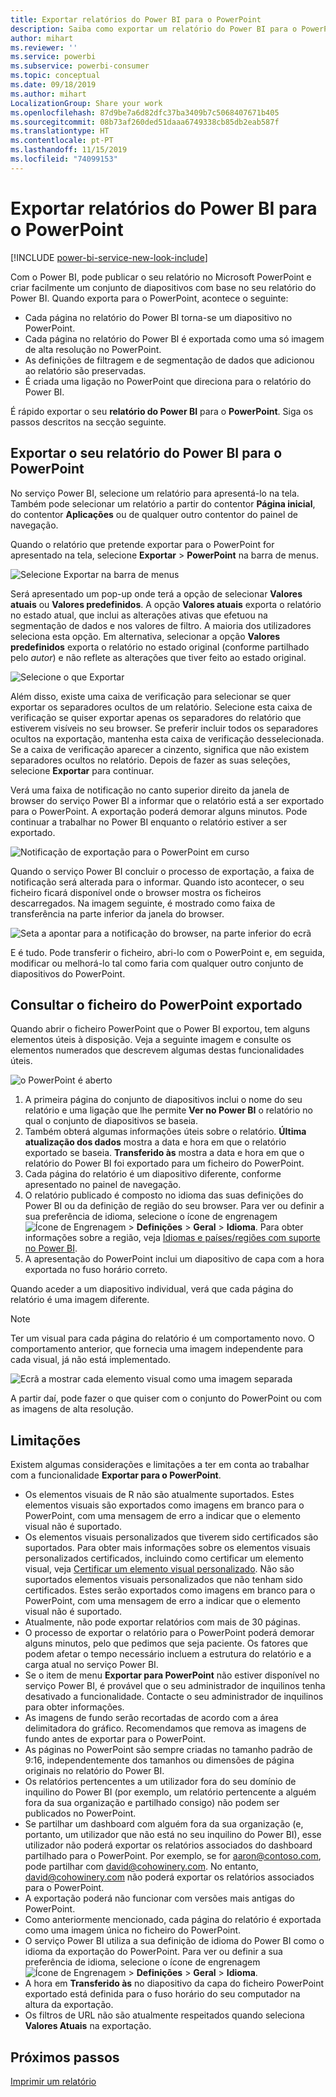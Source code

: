 ```yaml
---
title: Exportar relatórios do Power BI para o PowerPoint
description: Saiba como exportar um relatório do Power BI para o PowerPoint.
author: mihart
ms.reviewer: ''
ms.service: powerbi
ms.subservice: powerbi-consumer
ms.topic: conceptual
ms.date: 09/18/2019
ms.author: mihart
LocalizationGroup: Share your work
ms.openlocfilehash: 87d9be7a6d82dfc37ba3409b7c5068407671b405
ms.sourcegitcommit: 08b73af260ded51daaa6749338cb85db2eab587f
ms.translationtype: HT
ms.contentlocale: pt-PT
ms.lasthandoff: 11/15/2019
ms.locfileid: "74099153"
---
```

# <a name="export-reports-from-power-bi-to-powerpoint"></a>Exportar relatórios do Power BI para o PowerPoint

[!INCLUDE [power-bi-service-new-look-include](../includes/power-bi-service-new-look-include.md)]

Com o Power BI, pode publicar o seu relatório no Microsoft PowerPoint e criar facilmente um conjunto de diapositivos com base no seu relatório do Power BI. Quando exporta para o PowerPoint, acontece o seguinte:

* Cada página no relatório do Power BI torna-se um diapositivo no PowerPoint.
* Cada página no relatório do Power BI é exportada como uma só imagem de alta resolução no PowerPoint.
* As definições de filtragem e de segmentação de dados que adicionou ao relatório são preservadas.
* É criada uma ligação no PowerPoint que direciona para o relatório do Power BI.

É rápido exportar o seu **relatório do Power BI** para o **PowerPoint**. Siga os passos descritos na secção seguinte.

## <a name="export-your-power-bi-report-to-powerpoint"></a>Exportar o seu relatório do Power BI para o PowerPoint
No serviço Power BI, selecione um relatório para apresentá-lo na tela. Também pode selecionar um relatório a partir do contentor **Página inicial**, do contentor **Aplicações** ou de qualquer outro contentor do painel de navegação.

Quando o relatório que pretende exportar para o PowerPoint for apresentado na tela, selecione **Exportar** > **PowerPoint** na barra de menus.

![Selecione Exportar na barra de menus](media/end-user-powerpoint/power-bi-export.png)

Será apresentado um pop-up onde terá a opção de selecionar **Valores atuais** ou **Valores predefinidos**. A opção **Valores atuais** exporta o relatório no estado atual, que inclui as alterações ativas que efetuou na segmentação de dados e nos valores de filtro. A maioria dos utilizadores seleciona esta opção. Em alternativa, selecionar a opção **Valores predefinidos** exporta o relatório no estado original (conforme partilhado pelo *autor*) e não reflete as alterações que tiver feito ao estado original.

![Selecione o que Exportar](media/end-user-powerpoint/power-bi-current-values.png)
 
Além disso, existe uma caixa de verificação para selecionar se quer exportar os separadores ocultos de um relatório. Selecione esta caixa de verificação se quiser exportar apenas os separadores do relatório que estiverem visíveis no seu browser. Se preferir incluir todos os separadores ocultos na exportação, mantenha esta caixa de verificação desselecionada. Se a caixa de verificação aparecer a cinzento, significa que não existem separadores ocultos no relatório. Depois de fazer as suas seleções, selecione **Exportar** para continuar.

Verá uma faixa de notificação no canto superior direito da janela de browser do serviço Power BI a informar que o relatório está a ser exportado para o PowerPoint. A exportação poderá demorar alguns minutos. Pode continuar a trabalhar no Power BI enquanto o relatório estiver a ser exportado.

![Notificação de exportação para o PowerPoint em curso](media/end-user-powerpoint/power-bi-export-progress.png)

Quando o serviço Power BI concluir o processo de exportação, a faixa de notificação será alterada para o informar. Quando isto acontecer, o seu ficheiro ficará disponível onde o browser mostra os ficheiros descarregados. Na imagem seguinte, é mostrado como faixa de transferência na parte inferior da janela do browser.

![Seta a apontar para a notificação do browser, na parte inferior do ecrã](media/end-user-powerpoint/powerbi_to_powerpoint_4.png)

E é tudo. Pode transferir o ficheiro, abri-lo com o PowerPoint e, em seguida, modificar ou melhorá-lo tal como faria com qualquer outro conjunto de diapositivos do PowerPoint.

## <a name="check-out-your-exported-powerpoint-file"></a>Consultar o ficheiro do PowerPoint exportado
Quando abrir o ficheiro PowerPoint que o Power BI exportou, tem alguns elementos úteis à disposição. Veja a seguinte imagem e consulte os elementos numerados que descrevem algumas destas funcionalidades úteis.

![o PowerPoint é aberto](media/end-user-powerpoint/powerbi_to_powerpoint_5.png)

1. A primeira página do conjunto de diapositivos inclui o nome do seu relatório e uma ligação que lhe permite **Ver no Power BI** o relatório no qual o conjunto de diapositivos se baseia.
2. Também obterá algumas informações úteis sobre o relatório. **Última atualização dos dados** mostra a data e hora em que o relatório exportado se baseia. **Transferido às** mostra a data e hora em que o relatório do Power BI foi exportado para um ficheiro do PowerPoint.
3. Cada página do relatório é um diapositivo diferente, conforme apresentado no painel de navegação. 
4. O relatório publicado é composto no idioma das suas definições do Power BI ou da definição de região do seu browser. Para ver ou definir a sua preferência de idioma, selecione o ícone de engrenagem ![Ícone de Engrenagem](media/end-user-powerpoint/power-bi-settings-icon.png) > **Definições** > **Geral** > **Idioma**. Para obter informações sobre a região, veja [Idiomas e países/regiões com suporte no Power BI](../supported-languages-countries-regions.md).
5. A apresentação do PowerPoint inclui um diapositivo de capa com a hora exportada no fuso horário correto.

Quando aceder a um diapositivo individual, verá que cada página do relatório é uma imagem diferente.

>[!NOTE]
> Ter um visual para cada página do relatório é um comportamento novo. O comportamento anterior, que fornecia uma imagem independente para cada visual, já não está implementado. 
 

![Ecrã a mostrar cada elemento visual como uma imagem separada](media/end-user-powerpoint/powerbi_to_powerpoint_6.png)

A partir daí, pode fazer o que quiser com o conjunto do PowerPoint ou com as imagens de alta resolução.

## <a name="limitations"></a>Limitações
Existem algumas considerações e limitações a ter em conta ao trabalhar com a funcionalidade **Exportar para o PowerPoint**.

* Os elementos visuais de R não são atualmente suportados. Estes elementos visuais são exportados como imagens em branco para o PowerPoint, com uma mensagem de erro a indicar que o elemento visual não é suportado.
* Os elementos visuais personalizados que tiverem sido certificados são suportados. Para obter mais informações sobre os elementos visuais personalizados certificados, incluindo como certificar um elemento visual, veja [Certificar um elemento visual personalizado](../developer/power-bi-custom-visuals-certified.md). Não são suportados elementos visuais personalizados que não tenham sido certificados. Estes serão exportados como imagens em branco para o PowerPoint, com uma mensagem de erro a indicar que o elemento visual não é suportado.
* Atualmente, não pode exportar relatórios com mais de 30 páginas.
* O processo de exportar o relatório para o PowerPoint poderá demorar alguns minutos, pelo que pedimos que seja paciente. Os fatores que podem afetar o tempo necessário incluem a estrutura do relatório e a carga atual no serviço Power BI.
* Se o item de menu **Exportar para PowerPoint** não estiver disponível no serviço Power BI, é provável que o seu administrador de inquilinos tenha desativado a funcionalidade. Contacte o seu administrador de inquilinos para obter informações.
* As imagens de fundo serão recortadas de acordo com a área delimitadora do gráfico. Recomendamos que remova as imagens de fundo antes de exportar para o PowerPoint.
* As páginas no PowerPoint são sempre criadas no tamanho padrão de 9:16, independentemente dos tamanhos ou dimensões de página originais no relatório do Power BI.
* Os relatórios pertencentes a um utilizador fora do seu domínio de inquilino do Power BI (por exemplo, um relatório pertencente a alguém fora da sua organização e partilhado consigo) não podem ser publicados no PowerPoint.
* Se partilhar um dashboard com alguém fora da sua organização (e, portanto, um utilizador que não está no seu inquilino do Power BI), esse utilizador não poderá exportar os relatórios associados do dashboard partilhado para o PowerPoint. Por exemplo, se for aaron@contoso.com, pode partilhar com david@cohowinery.com. No entanto, david@cohowinery.com não poderá exportar os relatórios associados para o PowerPoint.
* A exportação poderá não funcionar com versões mais antigas do PowerPoint.
* Como anteriormente mencionado, cada página do relatório é exportada como uma imagem única no ficheiro do PowerPoint.
* O serviço Power BI utiliza a sua definição de idioma do Power BI como o idioma da exportação do PowerPoint. Para ver ou definir a sua preferência de idioma, selecione o ícone de engrenagem ![Ícone de Engrenagem](media/end-user-powerpoint/power-bi-settings-icon.png) > **Definições** > **Geral** > **Idioma**.
* A hora em **Transferido às** no diapositivo da capa do ficheiro PowerPoint exportado está definida para o fuso horário do seu computador na altura da exportação.
* Os filtros de URL não são atualmente respeitados quando seleciona **Valores Atuais** na exportação.

## <a name="next-steps"></a>Próximos passos
[Imprimir um relatório](end-user-print.md)
